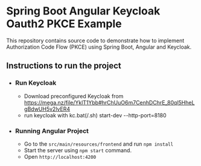 # Spring Boot Angular Keycloak Oauth2 PKCE Example

This repository contains source code to demonstrate how to implement Authorization Code Flow (PKCE) using Spring Boot, Angular and Keycloak.

## Instructions to run the project

- ### Run Keycloak
    - Download preconfigured Keycloak from https://mega.nz/file/YklT1Ybb#hrChUuO6m7CenhDChrE_80ql5HheLgBdwUH5v2lvER4
    - run keycloak with kc.bat(/.sh) start-dev --http-port=8180

- ### Running Angular Project
    - Go to the `src/main/resources/frontend` and run `npm install`
    - Start the server using `npm start` command.
    - Open `http://localhost:4200`
